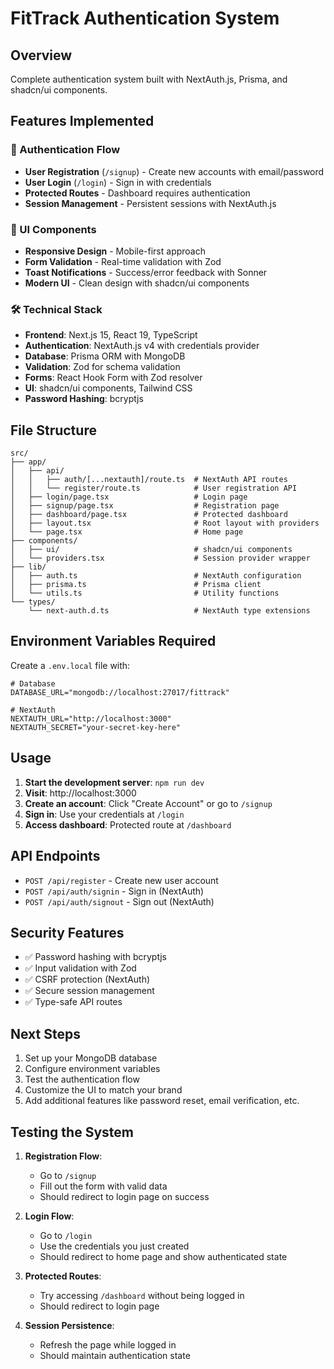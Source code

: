 # FitTrack Authentication System

## Overview
Complete authentication system built with NextAuth.js, Prisma, and shadcn/ui components.

## Features Implemented

### 🔐 Authentication Flow
- **User Registration** (`/signup`) - Create new accounts with email/password
- **User Login** (`/login`) - Sign in with credentials
- **Protected Routes** - Dashboard requires authentication
- **Session Management** - Persistent sessions with NextAuth.js

### 🎨 UI Components
- **Responsive Design** - Mobile-first approach
- **Form Validation** - Real-time validation with Zod
- **Toast Notifications** - Success/error feedback with Sonner
- **Modern UI** - Clean design with shadcn/ui components

### 🛠 Technical Stack
- **Frontend**: Next.js 15, React 19, TypeScript
- **Authentication**: NextAuth.js v4 with credentials provider
- **Database**: Prisma ORM with MongoDB
- **Validation**: Zod for schema validation
- **Forms**: React Hook Form with Zod resolver
- **UI**: shadcn/ui components, Tailwind CSS
- **Password Hashing**: bcryptjs

## File Structure

```
src/
├── app/
│   ├── api/
│   │   ├── auth/[...nextauth]/route.ts  # NextAuth API routes
│   │   └── register/route.ts            # User registration API
│   ├── login/page.tsx                   # Login page
│   ├── signup/page.tsx                  # Registration page
│   ├── dashboard/page.tsx               # Protected dashboard
│   ├── layout.tsx                       # Root layout with providers
│   └── page.tsx                         # Home page
├── components/
│   ├── ui/                              # shadcn/ui components
│   └── providers.tsx                    # Session provider wrapper
├── lib/
│   ├── auth.ts                          # NextAuth configuration
│   ├── prisma.ts                        # Prisma client
│   └── utils.ts                         # Utility functions
└── types/
    └── next-auth.d.ts                   # NextAuth type extensions
```

## Environment Variables Required

Create a `.env.local` file with:

```env
# Database
DATABASE_URL="mongodb://localhost:27017/fittrack"

# NextAuth
NEXTAUTH_URL="http://localhost:3000"
NEXTAUTH_SECRET="your-secret-key-here"
```

## Usage

1. **Start the development server**: `npm run dev`
2. **Visit**: http://localhost:3000
3. **Create an account**: Click "Create Account" or go to `/signup`
4. **Sign in**: Use your credentials at `/login`
5. **Access dashboard**: Protected route at `/dashboard`

## API Endpoints

- `POST /api/register` - Create new user account
- `POST /api/auth/signin` - Sign in (NextAuth)
- `POST /api/auth/signout` - Sign out (NextAuth)

## Security Features

- ✅ Password hashing with bcryptjs
- ✅ Input validation with Zod
- ✅ CSRF protection (NextAuth)
- ✅ Secure session management
- ✅ Type-safe API routes

## Next Steps

1. Set up your MongoDB database
2. Configure environment variables
3. Test the authentication flow
4. Customize the UI to match your brand
5. Add additional features like password reset, email verification, etc.

## Testing the System

1. **Registration Flow**:
   - Go to `/signup`
   - Fill out the form with valid data
   - Should redirect to login page on success

2. **Login Flow**:
   - Go to `/login`
   - Use the credentials you just created
   - Should redirect to home page and show authenticated state

3. **Protected Routes**:
   - Try accessing `/dashboard` without being logged in
   - Should redirect to login page

4. **Session Persistence**:
   - Refresh the page while logged in
   - Should maintain authentication state

